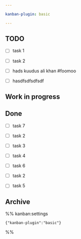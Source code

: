 ```yaml
---

kanban-plugin: basic

---
```



## TODO

- [ ] task 1

- [ ] task 2

- [ ] hads kuudus ali khan
#foomoo

- [ ] hasdfsdfsdfsdf

## Work in progress

## Done

- [ ] task 7

- [ ] task 2

- [ ] task 3

- [ ] task 4

- [ ] task 6

- [ ] task 2

- [ ] task 5

## Archive


%% kanban:settings
```
{"kanban-plugin":"basic"}
```
%%

